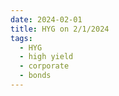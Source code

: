 ```yaml
---
date: 2024-02-01
title: HYG on 2/1/2024
tags: 
  - HYG
  - high yield
  - corporate
  - bonds
---
```

<div class="post">
<snapshot-grid 
    :reports="['2024/01/31/CTA/HYG', '2024/02/01/CTA/HYG', '2024/02/01/MTP/HYG']"
    chart="2024/02/01/Chart/HYG"
/>
<p>

</p>
<p>

</p>
</div>